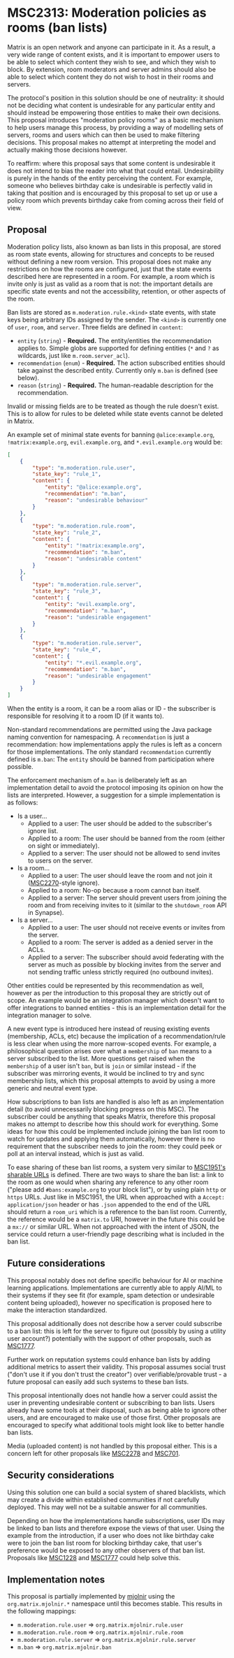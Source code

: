 # MSC2313: Moderation policies as rooms (ban lists)

Matrix is an open network and anyone can participate in it. As a result, a
very wide range of content exists, and it is important to empower users to be
able to select which content they wish to see, and which they wish to block. By
extension, room moderators and server admins should also be able to select
which content they do not wish to host in their rooms and servers.

The protocol's position in this solution should be one of neutrality: it
should not be deciding what content is undesirable for any particular entity and
should instead be empowering those entities to make their own decisions. This
proposal introduces "moderation policy rooms" as a basic mechanism to help users
manage this process, by providing a way of modelling sets of servers, rooms and users
which can then be used to make filtering decisions. This proposal makes no
attempt at interpreting the model and actually making those decisions however.

To reaffirm: where this proposal says that some content is undesirable it does not intend to
bias the reader into what that could entail. Undesirability is purely in the hands of the
entity perceiving the content. For example, someone who believes birthday cake is undesirable
is perfectly valid in taking that position and is encouraged by this proposal to set up or
use a policy room which prevents birthday cake from coming across their field of view.

## Proposal

Moderation policy lists, also known as ban lists in this proposal, are stored as room state events,
allowing for structures and concepts to be reused without defining a new room version. This
proposal does not make any restrictions on how the rooms are configured, just that the state
events described here are represented in a room. For example, a room which is invite only is
just as valid as a room that is not: the important details are specific state events and not
the accessibility, retention, or other aspects of the room.

Ban lists are stored as `m.moderation.rule.<kind>` state events, with state keys being arbitrary IDs
assigned by the sender. The `<kind>` is currently one of `user`, `room`, and `server`. Three
fields are defined in `content`:

* `entity` (`string`) - **Required.** The entity/entities the recommendation applies to. Simple globs are supported
  for defining entities (`*` and `?` as wildcards, just like `m.room.server_acl`).
* `recommendation` (`enum`) - **Required.** The action subscribed entities should take against
  the described entity. Currently only `m.ban` is defined (see below).
* `reason` (`string`) - **Required.** The human-readable description for the recommendation.

Invalid or missing fields are to be treated as though the rule doesn't exist. This is to
allow for rules to be deleted while state events cannot be deleted in Matrix.

An example set of minimal state events for banning `@alice:example.org`, `!matrix:example.org`,
`evil.example.org`, and `*.evil.example.org` would be:

```json
[
    {
        "type": "m.moderation.rule.user",
        "state_key": "rule_1",
        "content": {
            "entity": "@alice:example.org",
            "recommendation": "m.ban",
            "reason": "undesirable behaviour"
        }
    },
    {
        "type": "m.moderation.rule.room",
        "state_key": "rule_2",
        "content": {
            "entity": "!matrix:example.org",
            "recommendation": "m.ban",
            "reason": "undesirable content"
        }
    },
    {
        "type": "m.moderation.rule.server",
        "state_key": "rule_3",
        "content": {
            "entity": "evil.example.org",
            "recommendation": "m.ban",
            "reason": "undesirable engagement"
        }
    },
    {
        "type": "m.moderation.rule.server",
        "state_key": "rule_4",
        "content": {
            "entity": "*.evil.example.org",
            "recommendation": "m.ban",
            "reason": "undesirable engagement"
        }
    }
]
```

When the entity is a room, it can be a room alias or ID - the subscriber is responsible for
resolving it to a room ID (if it wants to).

Non-standard recommendations are permitted using the Java package naming convention for
namespacing. A `recommendation` is just a recommendation: how implementations apply the rules
is left as a concern for those implementations. The only standard `recommendation` currently
defined is `m.ban`: The `entity` should be banned from participation where possible.

The enforcement mechanism of `m.ban` is deliberately left as an implementation detail to avoid the
protocol imposing its opinion on how the lists are interpreted. However, a suggestion for
a simple implementation is as follows:

* Is a user...
  * Applied to a user: The user should be added to the subscriber's ignore list.
  * Applied to a room: The user should be banned from the room (either on sight or immediately).
  * Applied to a server: The user should not be allowed to send invites to users on the server.
* Is a room...
  * Applied to a user: The user should leave the room and not join it
    ([MSC2270](https://github.com/matrix-org/matrix-doc/pull/2270)-style ignore).
  * Applied to a room: No-op because a room cannot ban itself.
  * Applied to a server: The server should prevent users from joining the room and from receiving
    invites to it (similar to the `shutdown_room` API in Synapse).
* Is a server...
  * Applied to a user: The user should not receive events or invites from the server.
  * Applied to a room: The server is added as a denied server in the ACLs.
  * Applied to a server: The subscriber should avoid federating with the server as much as
    possible by blocking invites from the server and not sending traffic unless strictly
    required (no outbound invites).

Other entities could be represented by this recommendation as well, however as per the
introduction to this proposal they are strictly out of scope. An example would be an integration
manager which doesn't want to offer integrations to banned entities - this is an implementation
detail for the integration manager to solve.

A new event type is introduced here instead of reusing existing events (membership, ACLs, etc)
because the implication of a recommendation/rule is less clear when using the more narrow-scoped
events. For example, a philosophical question arises over what a `membership` of `ban` means to a server
subscribed to the list. More questions get raised when the `membership` of a user isn't `ban`,
but is `join` or similar instead - if the subscriber was mirroring events, it would be inclined
to try and sync membership lists, which this proposal attempts to avoid by using a more generic
and neutral event type.

How subscriptions to ban lists are handled is also left as an implementation
detail (to avoid unnecessarily blocking progress on this MSC). The subscriber
could be anything that speaks Matrix, therefore this proposal makes no attempt
to describe how this should work for everything. Some ideas for how this could
be implemented include joining the ban list room to watch for updates and
applying them automatically, however there is no requirement that the
subscriber needs to join the room: they could peek or poll at an interval
instead, which is just as valid.

To ease sharing of these ban list rooms, a system very similar to [MSC1951's sharable URLs](
https://github.com/matrix-org/matrix-doc/pull/1951/files#diff-4ee6ed0ee1f2df73efac5fa9a9835642R50-R70)
is defined. There are two ways to share the ban list: a link to the room as one would when
sharing any reference to any other room ("please add `#bans:example.org` to your block list"),
or by using plain `http` or `https` URLs. Just like in MSC1951, the URL when approached with
a `Accept: application/json` header or has `.json` appended to the end of the URL should return
a `room_uri` which is a reference to the ban list room. Currently, the reference would be a
`matrix.to` URI, however in the future this could be a `mx://` or similar URL. When not approached
with the intent of JSON, the service could return a user-friendly page describing what is included
in the ban list.

## Future considerations

This proposal notably does not define specific behaviour for AI or machine learning applications.
Implementations are currently able to apply AI/ML to their systems if they see fit (for example,
spam detection or undesirable content being uploaded), however no specification is proposed
here to make the interaction standardized.

This proposal additionally does not describe how a server could subscribe to a ban list: this
is left for the server to figure out (possibly by using a utility user account?) potentially
with the support of other proposals, such as [MSC1777](https://github.com/matrix-org/matrix-doc/pull/1777).

Further work on reputation systems could enhance ban lists by adding additional metrics to
assert their validity. This proposal assumes social trust ("don't use it if you
don't trust the creator") over verifiable/provable trust - a future proposal can easily add
such systems to these ban lists.

This proposal intentionally does not handle how a server could assist the user in preventing
undesirable content or subscribing to ban lists. Users already have some tools at their disposal,
such as being able to ignore other users, and are encouraged to make use of those first. Other
proposals are encouraged to specify what additional tools might look like to better handle
ban lists.

Media (uploaded content) is not handled by this proposal either. This is a concern left for
other proposals like [MSC2278](https://github.com/matrix-org/matrix-doc/pull/2278) and
[MSC701](https://github.com/matrix-org/matrix-doc/issues/701).

## Security considerations

Using this solution one can build a social system of shared blacklists, which
may create a divide within established communities if not carefully deployed.
This may well not be a suitable answer for all communities.

Depending on how the implementations handle subscriptions, user IDs may be linked to ban
lists and therefore expose the views of that user. Using the example from the introduction,
if a user who does not like birthday cake were to join the ban list room for blocking
birthday cake, that user's preference would be exposed to any other observers of that ban
list. Proposals like [MSC1228](https://github.com/matrix-org/matrix-doc/issues/1228) and
[MSC1777](https://github.com/matrix-org/matrix-doc/pull/1777) could help solve this.

## Implementation notes

This proposal is partially implemented by [mjolnir](https://github.com/matrix-org/mjolnir)
using the `org.matrix.mjolnir.*` namespace until this becomes stable. This results in
the following mappings:

* `m.moderation.rule.user` => `org.matrix.mjolnir.rule.user`
* `m.moderation.rule.room` => `org.matrix.mjolnir.rule.room`
* `m.moderation.rule.server` => `org.matrix.mjolnir.rule.server`
* `m.ban` => `org.matrix.mjolnir.ban`
